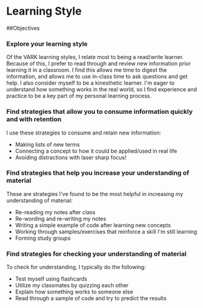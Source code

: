 # Learning Style

##Objectives

### Explore your learning style
Of the VARK learning styles, I relate most to being a read/write learner. Because of this, I prefer to read through and review new information prior learning it in a classroom. I find this allows me time to digest the information, and allows me to use in-class time to ask questions and get help. I also consider myself to be a kinesthetic learner. I'm eager to understand how something works in the real world, so I find experience and practice to be a key part of my personal learning process. 

### Find strategies that allow you to consume information quickly and with retention
I use these strategies to consume and retain new information:
  + Making lists of new terms
  + Connecting a concept to how it could be applied/used in real life
  + Avoiding distractions with laser sharp focus!

### Find strategies that help you increase your understanding of material
These are strategies I've found to be the most helpful in increasing my understanding of material:
  + Re-reading my notes after class
  + Re-wording and re-writing my notes
  + Writing a simple example of code after learning new concepts
  + Working through samples/exercises that reinforce a skill I'm still learning 
  + Forming study groups

### Find strategies for checking your understanding of material
To check for understanding, I typically do the following:
  + Test myself using flashcards
  + Utilize my classmates by quizzing each other
  + Explain how something works to someone else
  + Read through a sample of code and try to predict the results
